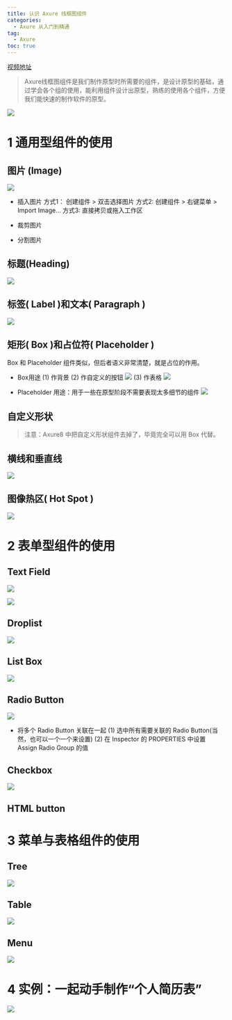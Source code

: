 ```yaml
---
title: 认识 Axure 线框图组件
categories:
  - Axure 从入门到精通
tag:
  - Axure
toc: true
---
```



[视频地址](http://www.jikexueyuan.com/course/1587.html)
> Axure线框图组件是我们制作原型时所需要的组件，是设计原型的基础，通过学会各个组的使用，能利用组件设计出原型，熟练的使用各个组件，方便我们能快速的制作软件的原型。   

![](http://o7m5xjmtl.bkt.clouddn.com/CB65655A-4E34-40CB-8F7D-98305BBE3324.png)

# 1 通用型组件的使用
## 图片 (Image)
![](http://o7m5xjmtl.bkt.clouddn.com/31DDED30-55BF-4337-B23C-B25A58A164DE.png)

+ 插入图片
方式1： 创建组件 > 双击选择图片
方式2: 创建组件  > 右键菜单 > Import Image…
方式3: 直接拷贝或拖入工作区

+ 裁剪图片
* 分割图片

## 标题(Heading)
![](http://o7m5xjmtl.bkt.clouddn.com/E457CFA6-670E-4285-A14A-BB816E5E8EAC.png)

## 标签( Label )和文本( Paragraph )
![](http://o7m5xjmtl.bkt.clouddn.com/C5B30279-C954-4B60-AABA-1FED30F252F2.png)

## 矩形( Box )和占位符( Placeholder )
Box 和 Placeholder 组件类似，但后者语义非常清楚，就是占位的作用。

+ Box用途
(1) 作背景
(2) 作自定义的按钮
![](http://o7m5xjmtl.bkt.clouddn.com/A08D91E0-76B9-48FB-8A53-0224BC9FCBE4.png)
(3) 作表格
![](http://o7m5xjmtl.bkt.clouddn.com/A80B9D98-4BA0-4EE8-90B7-AC8479B09D27.png)

+ Placeholder 用途：用于一些在原型阶段不需要表现太多细节的组件
![](http://o7m5xjmtl.bkt.clouddn.com/74E68C54-8B02-4348-98F8-AD129F4D23E8.png)

## 自定义形状
> 注意：Axure8 中把自定义形状组件去掉了，毕竟完全可以用 Box 代替。  

## 横线和垂直线
![](http://o7m5xjmtl.bkt.clouddn.com/B7B59D20-ED31-4BCB-9A5E-5BBA73347FC7.png)

## 图像热区( Hot Spot )
![](http://o7m5xjmtl.bkt.clouddn.com/335D0AA5-A815-4A41-84FE-36FDAE49F3B0.png)

# 2 表单型组件的使用
## Text Field
![](http://o7m5xjmtl.bkt.clouddn.com/F88A4607-0D17-45CF-8F95-FA781718788F.png)

![](http://o7m5xjmtl.bkt.clouddn.com/99AC13A4-6C4A-46D6-8B9C-7ABF3668E48D.png)

## Droplist
![](http://o7m5xjmtl.bkt.clouddn.com/B12C462E-F433-47E0-B85B-C70A5D478AF1.png)

## List Box
![](http://o7m5xjmtl.bkt.clouddn.com/289575C2-D0A9-45EB-A4D5-FADB72BACD36.png)

## Radio Button
![](http://o7m5xjmtl.bkt.clouddn.com/7B3CCF8D-DFEE-492B-92DC-1D67B6B7B90F.png)
+ 将多个 Radio Button 关联在一起
(1) 选中所有需要关联的 Radio Button(当然，也可以一个一个来设置)
(2) 在 Inspector 的 PROPERTIES 中设置 Assign Radio Group 的值

## Checkbox
![](http://o7m5xjmtl.bkt.clouddn.com/ED6B0EF6-B98A-431C-8ACE-A684A0154255.png)

## HTML button

# 3 菜单与表格组件的使用
## Tree
![](http://o7m5xjmtl.bkt.clouddn.com/5B405BFB-F972-42E6-8840-52F2DE03F13E.png)

## Table
![](http://o7m5xjmtl.bkt.clouddn.com/ED76492A-695A-486F-A402-BDD34320CEF4.png)

## Menu
![](http://o7m5xjmtl.bkt.clouddn.com/173AFA97-D2C7-4F61-805D-0B4A1D1FCB22.png)


# 4 实例：一起动手制作“个人简历表”

![](http://o7m5xjmtl.bkt.clouddn.com/1564B01A-D838-4CC3-A988-C7B0AB12239B.png)